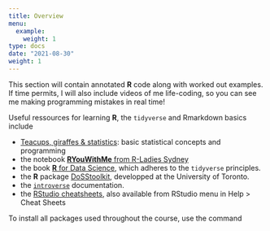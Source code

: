 ```yaml
---
title: Overview
menu:
  example:
    weight: 1
type: docs
date: "2021-08-30"
weight: 1
---
```


This section will contain annotated **R** code along with worked out examples. If time permits, I will also include videos of me life-coding, so you can see me making programming mistakes in real time!

Useful ressources for learning **R**, the `tidyverse` and Rmarkdown basics include

- [Teacups, giraffes & statistics](https://tinystats.github.io/teacups-giraffes-and-statistics/index.html): basic statistical concepts and programming
- the notebook [**RYouWithMe** from R-Ladies Sydney](https://rladiessydney.org/courses/ryouwithme/)
- the book [**R** for Data Science](https://r4ds.had.co.nz/index.html), which adheres to the `tidyverse` principles.
- the **R** package [DoSStoolkit](https://dosstoolkit.com/), developped at the University of Toronto.
- the [`introverse`](https://spielmanlab.github.io/introverse/articles/introverse_online.html) documentation.
- the [RStudio cheatsheets](https://www.rstudio.com/resources/cheatsheets/), also available from RStudio menu in Help > Cheat Sheets

To install all packages used throughout the course, use the command

